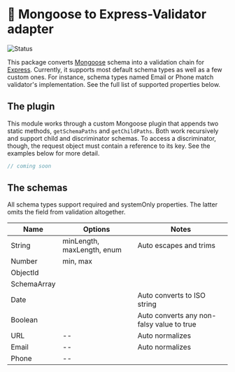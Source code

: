 <h1>🔌 Mongoose to Express-Validator adapter</h1>
<p>
  <img src="https://github.com/MikeIbberson/m2e-validator/workflows/Node%20CI/badge.svg" alt="Status" />
</p>
<p>This package converts <a href="https://mongoosejs.com/docs/schematypes.html">Mongoose</a> schema into a validation chain for <a href="https://express-validator.github.io/docs/schema-validation.html">Express</a>. Currently, it supports most default schema types as well as a few custom ones. For instance, schema types named Email or Phone match validator's implementation. See the full list of supported properties below.</p>
<h2>The plugin</h2>
<p>This module works through a custom Mongoose plugin that appends two static methods,  <code>getSchemaPaths</code> and <code>getChildPaths</code>. Both work recursively and support child and discriminator schemas. To access a discriminator, though, the request object must contain a reference to its key. See the examples below for more detail.</p>

``` Javascript
// coming soon
```

<h2>The schemas</h2>
<p>All schema types support required and systemOnly properties. The latter omits the field from validation altogether.</p>

| Name        | Options                    | Notes                                     |
| ----------- | -------------------------- | ----------------------------------------- |
| String      | minLength, maxLength, enum | Auto escapes and trims                    |
| Number      | min, max                   |                                           |
| ObjectId    |                            |                                           |
| SchemaArray |                            |                                           |
| Date        |                            | Auto converts to ISO string               |
| Boolean     |                            | Auto converts any non-falsy value to true |
| URL         | --                         | Auto normalizes                           |
| Email       | --                         | Auto normalizes                           |
| Phone       | --                         |                                           |
